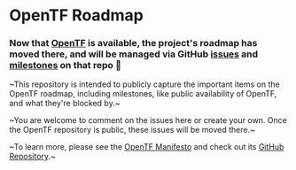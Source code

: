 # OpenTF Roadmap

### Now that [OpenTF](github.com/opentffoundation/opentf) is available, the project's roadmap has moved there, and will be managed via GitHub [issues](https://github.com/opentffoundation/opentf/issues) and [milestones](https://github.com/opentffoundation/opentf/milestones) on that repo 🚀

~This repository is intended to publicly capture the important items on the OpenTF roadmap, including milestones, like public availability of OpenTF, and what they're blocked by.~

~You are welcome to comment on the issues here or create your own. Once the OpenTF repository is public, these issues will be moved there.~

~To learn more, please see the [OpenTF Manifesto](https://opentf.org) and check out its [GitHub Repository](https://github.com/opentffoundation/manifesto).~
